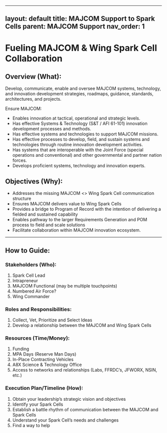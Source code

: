 ---
 layout: default
 title: MAJCOM Support to Spark Cells
 parent: MAJCOM Support
 nav_order: 1
 ---
# Fueling MAJCOM & Wing Spark Cell Collaboration

## Overview (What): 

Develop, communicate, enable and oversee MAJCOM systems, technology, and innovation development strategies, roadmaps, guidance, standards, architectures, and projects. 

Ensure MAJCOM: 

* Enables innovation at tactical, operational and strategic levels.
* Has effective Systems & Technology (S&T / AFI 61-101) innovation development processes and methods.
* Has effective systems and technologies to support MAJCOM missions. 
* Has effective processes to develop, field, and sustain systems and technologies through routine innovation development activities. 
* Has systems that are interoperable with the Joint Force (special operations and conventional) and other governmental and partner nation forces. 
* Develops proficient systems, technology and innovation experts. 

## Objectives (Why):  

*   Addresses the missing MAJCOM <> Wing Spark Cell communication structure
*   Ensures MAJCOM delivers value to Wing Spark Cells
*   Provides a bridge to Program of Record with the intention of delivering a fielded and sustained capability
*   Enables pathway to the larger Requirements Generation and POM process to field and scale solutions
*   Facilitate collaboration within MAJCOM innovation ecosystem. 

______________________________________________________________________

## How to Guide:

### Stakeholders (Who): 

1. Spark Cell Lead
2. Intrapreneur
3. MAJCOM Functional (may be multiple touchpoints)
4. Numbered Air Force?
5. Wing Commander  

### Roles and Responsibilities: 

1. Collect, Vet, Prioritize and Select Ideas
1. Develop a relationship between the MAJCOM and Wing Spark Cells

### Resources (Time/Money):

1. Funding
2. MPA Days (Reserve Man Days)
3. In-Place Contracting Vehicles
4. A8X Science & Technology Office
5. Access to networks and relationships (Labs, FFRDC’s, JFWORX, NSIN, etc.)

### Execution Plan/Timeline (How):

1. Obtain your leadership’s strategic vision and objectives
2. Identify your Spark Cells
3. Establish a battle rhythm of communication between the MAJCOM and Spark Cells
4. Understand your Spark Cell’s needs and challenges
5. Find a way to help
